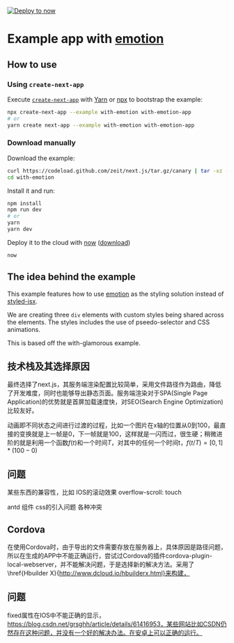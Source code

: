 [![Deploy to now](https://deploy.now.sh/static/button.svg)](https://deploy.now.sh/?repo=https://github.com/zeit/next.js/tree/master/examples/with-emotion)

# Example app with [emotion](https://github.com/tkh44/emotion)

## How to use

### Using `create-next-app`

Execute [`create-next-app`](https://github.com/segmentio/create-next-app) with [Yarn](https://yarnpkg.com/lang/en/docs/cli/create/) or [npx](https://github.com/zkat/npx#readme) to bootstrap the example:

```bash
npx create-next-app --example with-emotion with-emotion-app
# or
yarn create next-app --example with-emotion with-emotion-app
```

### Download manually

Download the example:

```bash
curl https://codeload.github.com/zeit/next.js/tar.gz/canary | tar -xz --strip=2 next.js-canary/examples/with-emotion
cd with-emotion
```

Install it and run:

```bash
npm install
npm run dev
# or
yarn
yarn dev
```

Deploy it to the cloud with [now](https://zeit.co/now) ([download](https://zeit.co/download))

```bash
now
```

## The idea behind the example

This example features how to use [emotion](https://github.com/tkh44/emotion) as the styling solution instead of [styled-jsx](https://github.com/zeit/styled-jsx).

We are creating three `div` elements with custom styles being shared across the elements. The styles includes the use of pseedo-selector and CSS animations.


This is based off the with-glamorous example.

## 技术栈及其选择原因

最终选择了next.js，其服务端渲染配置比较简单，采用文件路径作为路由，降低了开发难度，同时也能够导出静态页面。服务端渲染对于SPA(Single Page Application)的优势就是首屏加载速度快，对SEO(Search Engine Optimization)比较友好。

动画即不同状态之间进行过渡的过程，比如一个图片在x轴的位置从0到100，最直接的变换就是上一帧是0，下一帧就是100，这样就是一闪而过，很生硬；稍微进阶的就是利用一个函数$f(t)$和一个时间$T$，对其中的任何一个时间t，$f(t/T) = [0, 1] * (100 - 0)$

## 问题

某些东西的兼容性，比如
IOS的滚动效果 overflow-scroll: touch

antd 组件 css的引入问题 各种冲突

## Cordova

在使用Cordova时，由于导出的文件需要存放在服务器上，具体原因是路径问题，所以在生成的APP中不能正确运行，尝试过Cordova的插件cordova-plugin-local-webserver，并不能解决问题，于是选择新的解决方法。采用了\href{Hbuilder X}{http://www.dcloud.io/hbuilderx.html}来构建，

## 问题
fixed属性在IOS中不能正确的显示，https://blog.csdn.net/grsghh/article/details/61416953，某些网站比如CSDN仍然存在这种问题，并没有一个好的解决办法。在安卓上可以正确的运行。
